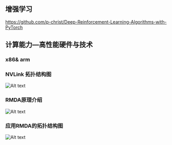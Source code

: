 ## 增强学习
https://github.com/p-christ/Deep-Reinforcement-Learning-Algorithms-with-PyTorch


## 计算能力—高性能硬件与技术

### x86& arm


### NVLink 拓扑结构图
![Alt text](./1543133607397.png)

### RMDA原理介绍

![Alt text](./1543133669959.png)

### 应用RMDA的拓扑结构图
![Alt text](./1543133960372.png)
